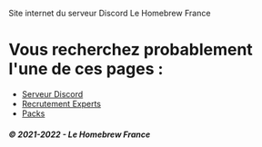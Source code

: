 
Site internet du serveur Discord Le Homebrew France

# Vous recherchez probablement l'une de ces pages :
- [Serveur Discord](https://github.com/Le-Homebrew-France/le-homebrew-france.github.io/discord/)
- [Recrutement Experts](https://github.com/Le-Homebrew-France/le-homebrew-france.github.io/devenir-expert/)
- [Packs](https://github.com/Le-Homebrew-France/le-homebrew-france.github.io/packs/)

##### © 2021-2022 - Le Homebrew France

